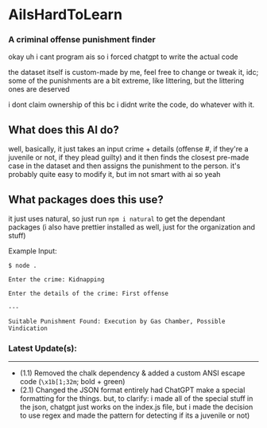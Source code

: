 # AiIsHardToLearn
### A criminal offense punishment finder
okay uh i cant program ais so i forced chatgpt to write the actual code

the dataset itself is custom-made by me, feel free to change or tweak it, idc; some of the punishments are a bit extreme, like littering, but the littering ones are deserved

i dont claim ownership of this bc i didnt write the code, do whatever with it.


## What does this AI do?
well, basically, it just takes an input crime + details (offense #, if they're a juvenile or not, if they plead guilty) and it then finds the closest pre-made case in the dataset and then assigns the punishment to the person. it's probably quite easy to modify it, but im not smart with ai so yeah

## What packages does this use?
it just uses natural, so just run `npm i natural` to get the dependant packages (i also have prettier installed as well, just for the organization and stuff)


Example Input:

```
$ node .

Enter the crime: Kidnapping

Enter the details of the crime: First offense

---

Suitable Punishment Found: Execution by Gas Chamber, Possible Vindication
```

### Latest Update(s):
---

- (1.1) Removed the chalk dependency & added a custom ANSI escape code (`\x1b[1;32m`; bold + green)
- (2.1) Changed the JSON format entirely had ChatGPT make a special formatting for the things. but, to clarify: i made all of the special stuff in the json, chatgpt just works on the index.js file, but i made the decision to use regex and made the pattern for detecting if its a juvenile or not)
